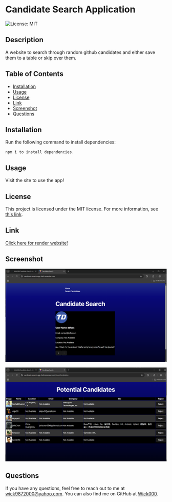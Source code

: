 # Candidate Search Application

![License: MIT](https://img.shields.io/badge/License-MIT-green)

## Description

A website to search through random github candidates and either  save them to a table or skip over them.

## Table of Contents

- [Installation](#installation)
- [Usage](#usage)
- [License](#license)
- [Link](#link)
- [Screenshot](#screenshot)
- [Questions](#questions)

## Installation

Run the following command to install dependencies:

```
npm i to install dependencies.
```

## Usage

Visit the site to use the app!


## License

This project is licensed under the MIT license. For more information, see [this link](https://opensource.org/licenses/MIT).

## Link

[Click here for render website!](https://candidate-search-app-5v65.onrender.com)

## Screenshot

![Home Page](image.png)

![Saved Candidates](image-1.png)

## Questions

If you have any questions, feel free to reach out to me at [wick9872000@yahoo.com](mailto:wick9872000@yahoo.com). You can also find me on GitHub at [Wick000](https://github.com/Wick000).
